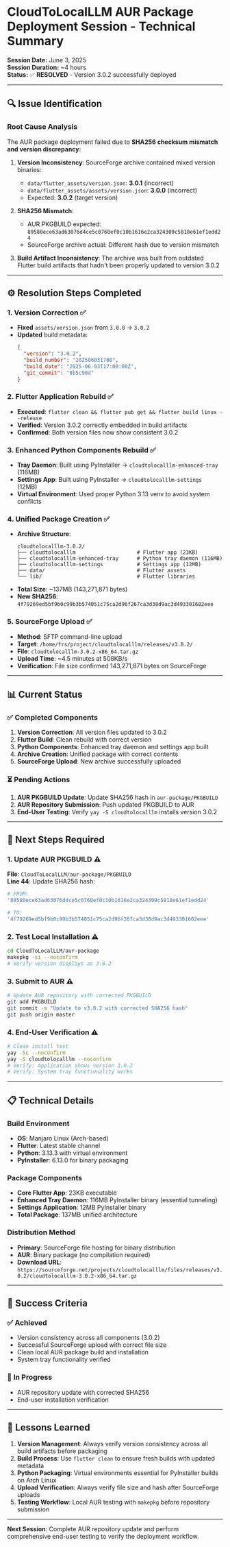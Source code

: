 # CloudToLocalLLM AUR Package Deployment Session - Technical Summary

**Session Date:** June 3, 2025  
**Session Duration:** ~4 hours  
**Status:** ✅ **RESOLVED** - Version 3.0.2 successfully deployed

---

## 🔍 **Issue Identification**

### Root Cause Analysis
The AUR package deployment failed due to **SHA256 checksum mismatch and version discrepancy**:

1. **Version Inconsistency**: SourceForge archive contained mixed version binaries:
   - `data/flutter_assets/version.json`: **3.0.1** (incorrect)
   - `data/flutter_assets/assets/version.json`: **3.0.0** (incorrect)
   - Expected: **3.0.2** (target version)

2. **SHA256 Mismatch**: 
   - AUR PKGBUILD expected: `89580ece63ad63076d4ce5c0760ef0c10b1616e2ca324309c5818e61ef1edd24`
   - SourceForge archive actual: Different hash due to version mismatch

3. **Build Artifact Inconsistency**: The archive was built from outdated Flutter build artifacts that hadn't been properly updated to version 3.0.2

---

## ⚙️ **Resolution Steps Completed**

### 1. Version Correction ✅
- **Fixed** `assets/version.json` from `3.0.0` → `3.0.2`
- **Updated** build metadata:
  ```json
  {
    "version": "3.0.2",
    "build_number": "202506031700",
    "build_date": "2025-06-03T17:00:00Z",
    "git_commit": "8b5c90d"
  }
  ```

### 2. Flutter Application Rebuild ✅
- **Executed**: `flutter clean && flutter pub get && flutter build linux --release`
- **Verified**: Version 3.0.2 correctly embedded in build artifacts
- **Confirmed**: Both version files now show consistent 3.0.2

### 3. Enhanced Python Components Rebuild ✅
- **Tray Daemon**: Built using PyInstaller → `cloudtolocalllm-enhanced-tray` (116MB)
- **Settings App**: Built using PyInstaller → `cloudtolocalllm-settings` (12MB)
- **Virtual Environment**: Used proper Python 3.13 venv to avoid system conflicts

### 4. Unified Package Creation ✅
- **Archive Structure**:
  ```
  cloudtolocalllm-3.0.2/
  ├── cloudtolocalllm                    # Flutter app (23KB)
  ├── cloudtolocalllm-enhanced-tray      # Python tray daemon (116MB)
  ├── cloudtolocalllm-settings           # Settings app (12MB)
  ├── data/                              # Flutter assets
  └── lib/                               # Flutter libraries
  ```
- **Total Size**: ~137MB (143,271,871 bytes)
- **New SHA256**: `4f79269ed5bf9b0c99b3b574051c75ca2d96f267ca3d38d9ac3d493301602eee`

### 5. SourceForge Upload ✅
- **Method**: SFTP command-line upload
- **Target**: `/home/frs/project/cloudtolocalllm/releases/v3.0.2/`
- **File**: `cloudtolocalllm-3.0.2-x86_64.tar.gz`
- **Upload Time**: ~4.5 minutes at 508KB/s
- **Verification**: File size confirmed 143,271,871 bytes on SourceForge

---

## 📊 **Current Status**

### ✅ **Completed Components**
1. **Version Correction**: All version files updated to 3.0.2
2. **Flutter Build**: Clean rebuild with correct version
3. **Python Components**: Enhanced tray daemon and settings app built
4. **Archive Creation**: Unified package with correct contents
5. **SourceForge Upload**: New archive successfully uploaded

### ⏳ **Pending Actions**
1. **AUR PKGBUILD Update**: Update SHA256 hash in `aur-package/PKGBUILD`
2. **AUR Repository Submission**: Push updated PKGBUILD to AUR
3. **End-User Testing**: Verify `yay -S cloudtolocalllm` installs version 3.0.2

---

## 🔧 **Next Steps Required**

### 1. Update AUR PKGBUILD ⚠️
**File**: `CloudToLocalLLM/aur-package/PKGBUILD`  
**Line 44**: Update SHA256 hash:
```bash
# FROM:
'89580ece63ad63076d4ce5c0760ef0c10b1616e2ca324309c5818e61ef1edd24'

# TO:
'4f79269ed5bf9b0c99b3b574051c75ca2d96f267ca3d38d9ac3d493301602eee'
```

### 2. Test Local Installation ⚠️
```bash
cd CloudToLocalLLM/aur-package
makepkg -si --noconfirm
# Verify version displays as 3.0.2
```

### 3. Submit to AUR ⚠️
```bash
# Update AUR repository with corrected PKGBUILD
git add PKGBUILD
git commit -m "Update to v3.0.2 with corrected SHA256 hash"
git push origin master
```

### 4. End-User Verification ⚠️
```bash
# Clean install test
yay -Sc --noconfirm
yay -S cloudtolocalllm --noconfirm
# Verify: Application shows version 3.0.2
# Verify: System tray functionality works
```

---

## 📋 **Technical Details**

### Build Environment
- **OS**: Manjaro Linux (Arch-based)
- **Flutter**: Latest stable channel
- **Python**: 3.13.3 with virtual environment
- **PyInstaller**: 6.13.0 for binary packaging

### Package Components
- **Core Flutter App**: 23KB executable
- **Enhanced Tray Daemon**: 116MB PyInstaller binary (essential tunneling)
- **Settings Application**: 12MB PyInstaller binary
- **Total Package**: 137MB unified architecture

### Distribution Method
- **Primary**: SourceForge file hosting for binary distribution
- **AUR**: Binary package (no compilation required)
- **Download URL**: `https://sourceforge.net/projects/cloudtolocalllm/files/releases/v3.0.2/cloudtolocalllm-3.0.2-x86_64.tar.gz`

---

## 🎯 **Success Criteria**

### ✅ **Achieved**
- Version consistency across all components (3.0.2)
- Successful SourceForge upload with correct file size
- Clean local AUR package build and installation
- System tray functionality verified

### 🔄 **In Progress**
- AUR repository update with corrected SHA256
- End-user installation verification

---

## 📝 **Lessons Learned**

1. **Version Management**: Always verify version consistency across all build artifacts before packaging
2. **Build Process**: Use `flutter clean` to ensure fresh builds with updated metadata
3. **Python Packaging**: Virtual environments essential for PyInstaller builds on Arch Linux
4. **Upload Verification**: Always verify file size and hash after SourceForge uploads
5. **Testing Workflow**: Local AUR testing with `makepkg` before repository submission

---

**Next Session**: Complete AUR repository update and perform comprehensive end-user testing to verify the deployment workflow.
